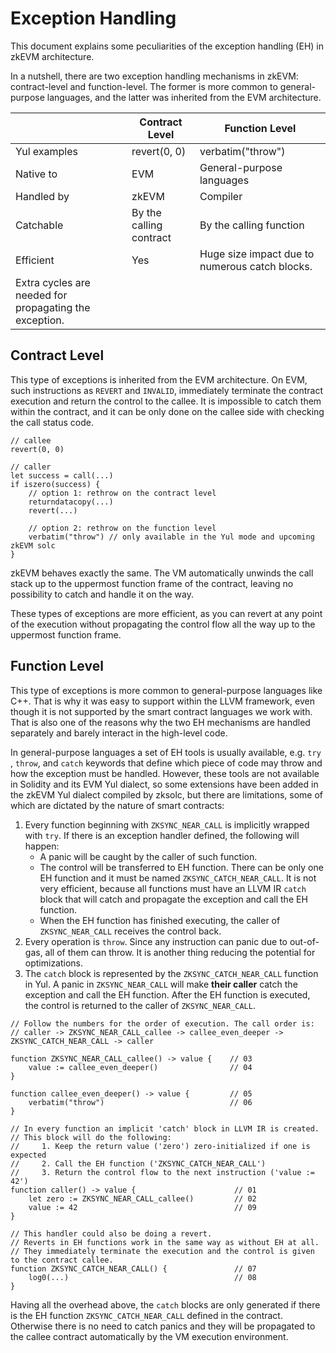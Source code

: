 # Exception Handling

This document explains some peculiarities of the exception handling (EH) in zkEVM architecture.

In a nutshell, there are two exception handling mechanisms in zkEVM: contract-level and function-level. The former is
more common to general-purpose languages, and the latter was inherited from the EVM architecture.

|                                                        | Contract Level          | Function Level                                 |
| ------------------------------------------------------ | ----------------------- | ---------------------------------------------- |
| Yul examples                                           | revert(0, 0)            | verbatim("throw")                              |
| Native to                                              | EVM                     | General-purpose languages                      |
| Handled by                                             | zkEVM                   | Compiler                                       |
| Catchable                                              | By the calling contract | By the calling function                        |
| Efficient                                              | Yes                     | Huge size impact due to numerous catch blocks. |
| Extra cycles are needed for propagating the exception. |

## Contract Level

This type of exceptions is inherited from the EVM architecture. On EVM, such instructions as `REVERT` and `INVALID`,
immediately terminate the contract execution and return the control to the callee. It is impossible to catch them within
the contract, and it can be only done on the callee side with checking the call status code.

```solidity
// callee
revert(0, 0)

// caller
let success = call(...)
if iszero(success) {
    // option 1: rethrow on the contract level
    returndatacopy(...)
    revert(...)

    // option 2: rethrow on the function level
    verbatim("throw") // only available in the Yul mode and upcoming zkEVM solc
}
```

zkEVM behaves exactly the same. The VM automatically unwinds the call stack up to the uppermost function frame of the
contract, leaving no possibility to catch and handle it on the way.

These types of exceptions are more efficient, as you can revert at any point of the execution without propagating the
control flow all the way up to the uppermost function frame.

## Function Level

This type of exceptions is more common to general-purpose languages like C++. That is why it was easy to support within
the LLVM framework, even though it is not supported by the smart contract languages we work with. That is also one of
the reasons why the two EH mechanisms are handled separately and barely interact in the high-level code.

In general-purpose languages a set of EH tools is usually available, e.g. `try` , `throw`, and `catch` keywords that
define which piece of code may throw and how the exception must be handled. However, these tools are not available in
Solidity and its EVM Yul dialect, so some extensions have been added in the zkEVM Yul dialect compiled by zksolc, but
there are limitations, some of which are dictated by the nature of smart contracts:

1. Every function beginning with `ZKSYNC_NEAR_CALL` is implicitly wrapped with `try`. If there is an exception handler
   defined, the following will happen:
   - A panic will be caught by the caller of such function.
   - The control will be transferred to EH function. There can be only one EH function and it must be named
     `ZKSYNC_CATCH_NEAR_CALL`. It is not very efficient, because all functions must have an LLVM IR `catch` block that
     will catch and propagate the exception and call the EH function.
   - When the EH function has finished executing, the caller of `ZKSYNC_NEAR_CALL` receives the control back.
2. Every operation is `throw`. Since any instruction can panic due to out-of-gas, all of them can throw. It is another
   thing reducing the potential for optimizations.
3. The `catch` block is represented by the `ZKSYNC_CATCH_NEAR_CALL` function in Yul. A panic in `ZKSYNC_NEAR_CALL` will
   make **their caller** catch the exception and call the EH function. After the EH function is executed, the control is
   returned to the caller of `ZKSYNC_NEAR_CALL`.

```solidity
// Follow the numbers for the order of execution. The call order is:
// caller -> ZKSYNC_NEAR_CALL_callee -> callee_even_deeper -> ZKSYNC_CATCH_NEAR_CALL -> caller

function ZKSYNC_NEAR_CALL_callee() -> value {    // 03
    value := callee_even_deeper()                // 04
}

function callee_even_deeper() -> value {         // 05
    verbatim("throw")                            // 06
}

// In every function an implicit 'catch' block in LLVM IR is created.
// This block will do the following:
//     1. Keep the return value ('zero') zero-initialized if one is expected
//     2. Call the EH function ('ZKSYNC_CATCH_NEAR_CALL')
//     3. Return the control flow to the next instruction ('value := 42')
function caller() -> value {                      // 01
    let zero := ZKSYNC_NEAR_CALL_callee()         // 02
    value := 42                                   // 09
}

// This handler could also be doing a revert.
// Reverts in EH functions work in the same way as without EH at all.
// They immediately terminate the execution and the control is given to the contract callee.
function ZKSYNC_CATCH_NEAR_CALL() {               // 07
    log0(...)                                     // 08
}
```

Having all the overhead above, the `catch` blocks are only generated if there is the EH function
`ZKSYNC_CATCH_NEAR_CALL` defined in the contract. Otherwise there is no need to catch panics and they will be propagated
to the callee contract automatically by the VM execution environment.
